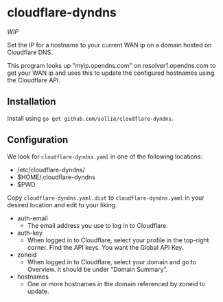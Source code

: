 # cloudflare-dyndns

*WIP*

Set the IP for a hostname to your current WAN ip on a domain hosted on Cloudflare DNS.

This program looks up "myip.opendns.com" on resolver1.opendns.com to get your WAN ip and uses this to update the configured hostnames using the Cloudflare API.

## Installation

Install using `go get github.com/sollie/cloudflare-dyndns`.

## Configuration

We look for `cloudflare-dyndns.yaml` in one of the following locations:
* /etc/cloudflare-dyndns/
* $HOME/.cloudflare-dyndns
* $PWD

Copy `cloudflare-dyndns.yaml.dist` to `cloudflare-dyndns.yaml` in your desired location and edit to your liking.

* auth-email
  * The email address you use to log in to Cloudflare.
* auth-key
  * When logged in to Cloudflare, select your profile in the top-right corner. Find the API keys. You want the Global API Key.
* zoneid
  * When logged in to Cloudflare, select your domain and go to Overview. It should be under "Domain Summary".
* hostnames
  * One or more hostnames in the domain referenced by zoneid to update.
